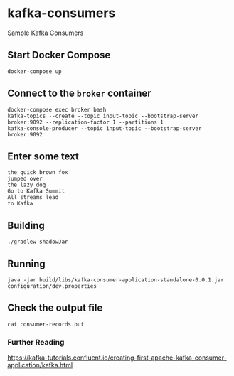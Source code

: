 # kafka-consumers

Sample Kafka Consumers

## Start Docker Compose

```
docker-compose up
```

## Connect to the `broker` container

```
docker-compose exec broker bash
kafka-topics --create --topic input-topic --bootstrap-server broker:9092 --replication-factor 1 --partitions 1
kafka-console-producer --topic input-topic --bootstrap-server broker:9092
```

## Enter some text

```
the quick brown fox
jumped over
the lazy dog
Go to Kafka Summit
All streams lead
to Kafka
```

## Building

```
./gradlew shadowJar
```

## Running

```
java -jar build/libs/kafka-consumer-application-standalone-0.0.1.jar configuration/dev.properties
```

## Check the output file

```
cat consumer-records.out
```

### Further Reading

https://kafka-tutorials.confluent.io/creating-first-apache-kafka-consumer-application/kafka.html